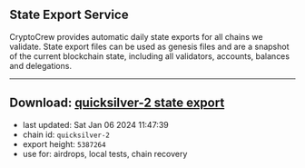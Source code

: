 ## State Export Service
CryptoCrew provides automatic daily state exports for all chains we validate. State export files can be used as genesis files and are a snapshot of the current blockchain state, including all validators, accounts, balances and delegations.

---
**Download: [quicksilver-2 state export](https://dl.ccvalidators.com/SERVICE/quicksilver/quicksilver-2_export_5387264.json)**
---

- last updated: Sat Jan 06 2024 11:47:39
- chain id: `quicksilver-2`
- export height: `5387264`
- use for: airdrops, local tests, chain recovery
